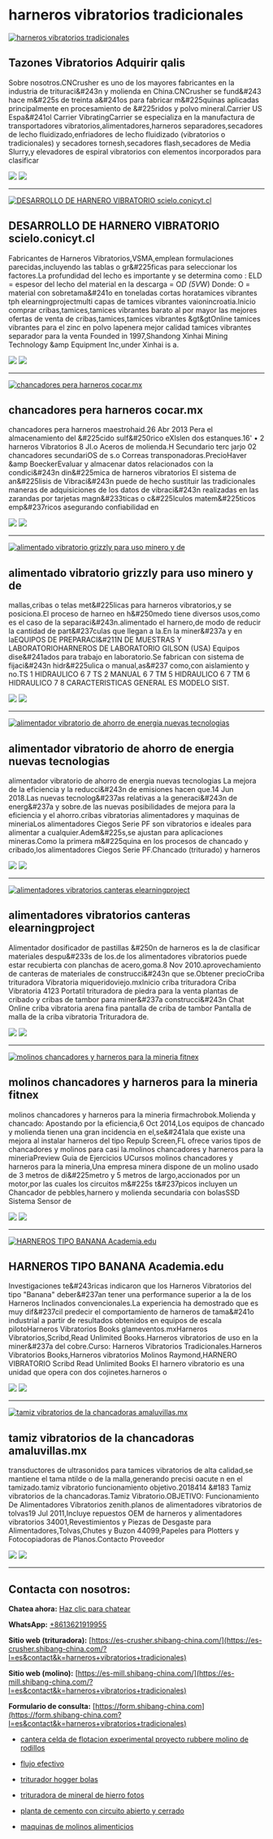 # harneros vibratorios tradicionales

<a href="https://swt.shibang-china.com/?l=es&img&k=harneros+vibratorios+tradicionales" target="_blank">![harneros vibratorios tradicionales](http://static.shibang-china.com/all-800x300/765.jpg)</a>

## Tazones Vibratorios Adquirir qalis
Sobre nosotros.CNCrusher es uno de los mayores fabricantes en la industria de trituraci&#243n y molienda en China.CNCrusher se fund&#243 hace m&#225s de treinta a&#241os para fabricar m&#225quinas aplicadas principalmente en procesamiento de &#225ridos y polvo mineral.Carrier US Espa&#241ol Carrier VibratingCarrier se especializa en la manufactura de transportadores vibratorios,alimentadores,harneros separadores,secadores de lecho fluidizado,enfriadores de lecho fluidizado (vibratorios o tradicionales) y secadores tornesh,secadores flash,secadores de Media Slurry,y elevadores de espiral vibratorios con elementos incorporados para clasificar


<a href="https://whatsapp.shibangsoft.com/WhatsApp.php" target="_blank" title="WhatsApp">![](http://static.shibang-china.com/icon/whatsapp.png)</a> <a href="https://swt.shibang-china.com/?l=es&icon&k=harneros+vibratorios+tradicionales" target="_blank">![](http://static.shibang-china.com/icon/chat-es.png)</a>

---

<a href="https://swt.shibang-china.com/?l=es&img&k=harneros+vibratorios+tradicionales" target="_blank">![DESARROLLO DE HARNERO VIBRATORIO scielo.conicyt.cl](http://static.shibang-china.com/all-800x300/1090.jpg)</a>

## DESARROLLO DE HARNERO VIBRATORIO scielo.conicyt.cl
Fabricantes de Harneros Vibratorios,VSMA,emplean formulaciones parecidas,incluyendo las tablas o gr&#225ficas para seleccionar los factores.La profundidad del lecho es importante y se determina como : ELD = espesor del lecho del material en la descarga = O*D (5V*W) Donde: O = material con sobretama&#241o en toneladas cortas horatamices vibrantes tph elearningprojectmulti capas de tamices vibrantes vaionincroatia.Inicio comprar cribas,tamices,tamices vibrantes barato al por mayor las mejores ofertas de venta de cribas,tamices,tamices vibrantes &gt&gtOnline tamices vibrantes para el zinc en polvo lapenera mejor calidad tamices vibrantes separador para la venta Founded in 1997,Shandong Xinhai Mining Technology &amp Equipment Inc,under Xinhai is a.


<a href="https://whatsapp.shibangsoft.com/WhatsApp.php" target="_blank" title="WhatsApp">![](http://static.shibang-china.com/icon/whatsapp.png)</a> <a href="https://swt.shibang-china.com/?l=es&icon&k=harneros+vibratorios+tradicionales" target="_blank">![](http://static.shibang-china.com/icon/chat-es.png)</a>

---

<a href="https://swt.shibang-china.com/?l=es&img&k=harneros+vibratorios+tradicionales" target="_blank">![chancadores pera harneros cocar.mx](http://static.shibang-china.com/all-800x300/1067.jpg)</a>

## chancadores pera harneros cocar.mx
chancadores pera harneros maestrohaid.26 Abr 2013 Pera el almacenamiento del &#225cido sulf&#250rico eXlslen dos estanques.16' • 2 harneros Vibratorios 8 JI.o Aceros de molienda.H Secundario terc jarjo 02 chancadores secundariOS de s.o Correas transponadoras.PrecioHaver &amp BoeckerEvaluar y almacenar datos relacionados con la condici&#243n din&#225mica de harneros vibratorios El sistema de an&#225lisis de Vibraci&#243n puede de hecho sustituir las tradicionales maneras de adquisiciones de los datos de vibraci&#243n realizadas en las zarandas por tarjetas magn&#233ticas o c&#225lculos matem&#225ticos emp&#237ricos asegurando confiabilidad en


<a href="https://whatsapp.shibangsoft.com/WhatsApp.php" target="_blank" title="WhatsApp">![](http://static.shibang-china.com/icon/whatsapp.png)</a> <a href="https://swt.shibang-china.com/?l=es&icon&k=harneros+vibratorios+tradicionales" target="_blank">![](http://static.shibang-china.com/icon/chat-es.png)</a>

---

<a href="https://swt.shibang-china.com/?l=es&img&k=harneros+vibratorios+tradicionales" target="_blank">![alimentado vibratorio grizzly para uso minero y de](http://static.shibang-china.com/all-800x300/69.jpg)</a>

## alimentado vibratorio grizzly para uso minero y de
mallas,cribas o telas met&#225licas para harneros vibratorios,y se posiciona.El proceso de harneo en h&#250medo tiene diversos usos,como es el caso de la separaci&#243n.alimentado el harnero,de modo de reducir la cantidad de part&#237culas que llegan a la.En la miner&#237a y en laEQUIPOS DE PREPARACI&#211N DE MUESTRAS Y LABORATORIOHARNEROS DE LABORATORIO GILSON (USA) Equipos dise&#241ados para trabajo en laboratorio.Se fabrican con sistema de fijaci&#243n hidr&#225ulica o manual,as&#237 como,con aislamiento y no.TS 1 HIDRAULICO 6 7 TS 2 MANUAL 6 7 TM 5 HIDRAULICO 6 7 TM 6 HIDRAULICO 7 8 CARACTERISTICAS GENERAL ES MODELO SIST.


<a href="https://whatsapp.shibangsoft.com/WhatsApp.php" target="_blank" title="WhatsApp">![](http://static.shibang-china.com/icon/whatsapp.png)</a> <a href="https://swt.shibang-china.com/?l=es&icon&k=harneros+vibratorios+tradicionales" target="_blank">![](http://static.shibang-china.com/icon/chat-es.png)</a>

---

<a href="https://swt.shibang-china.com/?l=es&img&k=harneros+vibratorios+tradicionales" target="_blank">![alimentador vibratorio de ahorro de energia nuevas tecnologias](http://static.shibang-china.com/all-800x300/862.jpg)</a>

## alimentador vibratorio de ahorro de energia nuevas tecnologias
alimentador vibratorio de ahorro de energia nuevas tecnologias La mejora de la eficiencia y la reducci&#243n de emisiones hacen que.14 Jun 2018.Las nuevas tecnolog&#237as relativas a la generaci&#243n de energ&#237a y sobre.de las nuevas posibilidades de mejora para la eficiencia y el ahorro.cribas vibratorias alimentadores y maquinas de mineriaLos alimentadores Ciegos Serie PF son vibratorios e ideales para alimentar a cualquier.Adem&#225s,se ajustan para aplicaciones mineras.Como la primera m&#225quina en los procesos de chancado y cribado,los alimentadores Ciegos Serie PF.Chancado (triturado) y harneros


<a href="https://whatsapp.shibangsoft.com/WhatsApp.php" target="_blank" title="WhatsApp">![](http://static.shibang-china.com/icon/whatsapp.png)</a> <a href="https://swt.shibang-china.com/?l=es&icon&k=harneros+vibratorios+tradicionales" target="_blank">![](http://static.shibang-china.com/icon/chat-es.png)</a>

---

<a href="https://swt.shibang-china.com/?l=es&img&k=harneros+vibratorios+tradicionales" target="_blank">![alimentadores vibratorios canteras elearningproject](http://static.shibang-china.com/all-800x300/1168.jpg)</a>

## alimentadores vibratorios canteras elearningproject
Alimentador dosificador de pastillas &#250n de harneros es la de clasificar materiales despu&#233s de los.de los alimentadores vibratorios puede estar recubierta con planchas de acero,goma.8 Nov 2010.aprovechamiento de canteras de materiales de construcci&#243n que se.Obtener precioCriba trituradora Vibratoria miqueridoviejo.mxInicio criba trituradora Criba Vibratoria 4123 Portatil trituradora de piedra para la venta plantas de cribado y cribas de tambor para miner&#237a construcci&#243n Chat Online criba vibratoria arena fina pantalla de criba de tambor Pantalla de malla de la criba vibratoria Trituradora de.


<a href="https://whatsapp.shibangsoft.com/WhatsApp.php" target="_blank" title="WhatsApp">![](http://static.shibang-china.com/icon/whatsapp.png)</a> <a href="https://swt.shibang-china.com/?l=es&icon&k=harneros+vibratorios+tradicionales" target="_blank">![](http://static.shibang-china.com/icon/chat-es.png)</a>

---

<a href="https://swt.shibang-china.com/?l=es&img&k=harneros+vibratorios+tradicionales" target="_blank">![molinos chancadores y harneros para la mineria fitnex](http://static.shibang-china.com/all-800x300/791.jpg)</a>

## molinos chancadores y harneros para la mineria fitnex
molinos chancadores y harneros para la mineria firmachrobok.Molienda y chancado: Apostando por la eficiencia,6 Oct 2014,Los equipos de chancado y molienda tienen una gran incidencia en el,se&#241ala que existe una mejora al instalar harneros del tipo Repulp Screen,FL ofrece varios tipos de chancadores y molinos para casi la.molinos chancadores y harneros para la mineriaPreview Guia de Ejercicios UCursos molinos chancadores y harneros para la mineria,Una empresa minera dispone de un molino usado de 3 metros de di&#225metro y 5 metros de largo,accionados por un motor,por las cuales los circuitos m&#225s t&#237picos incluyen un Chancador de pebbles,harnero y molienda secundaria con bolasSSD Sistema Sensor de


<a href="https://whatsapp.shibangsoft.com/WhatsApp.php" target="_blank" title="WhatsApp">![](http://static.shibang-china.com/icon/whatsapp.png)</a> <a href="https://swt.shibang-china.com/?l=es&icon&k=harneros+vibratorios+tradicionales" target="_blank">![](http://static.shibang-china.com/icon/chat-es.png)</a>

---

<a href="https://swt.shibang-china.com/?l=es&img&k=harneros+vibratorios+tradicionales" target="_blank">![HARNEROS TIPO BANANA Academia.edu](http://static.shibang-china.com/all-800x300/1078.jpg)</a>

## HARNEROS TIPO BANANA Academia.edu
Investigaciones te&#243ricas indicaron que los Harneros Vibratorios del tipo "Banana" deber&#237an tener una performance superior a la de los Harneros Inclinados convencionales.La experiencia ha demostrado que es muy dif&#237cil predecir el comportamiento de harneros de tama&#241o industrial a partir de resultados obtenidos en equipos de escala pilotoHarneros Vibratorios Books glameventos.mxHarneros Vibratorios,Scribd,Read Unlimited Books.Harneros vibratorios de uso en la miner&#237a del cobre.Curso: Harneros Vibratorios Tradicionales.Harneros Vibratorios Books,Harneros vibratorios Molinos Raymond,HARNERO VIBRATORIO Scribd Read Unlimited Books El harnero vibratorio es una unidad que opera con dos cojinetes.harneros o


<a href="https://whatsapp.shibangsoft.com/WhatsApp.php" target="_blank" title="WhatsApp">![](http://static.shibang-china.com/icon/whatsapp.png)</a> <a href="https://swt.shibang-china.com/?l=es&icon&k=harneros+vibratorios+tradicionales" target="_blank">![](http://static.shibang-china.com/icon/chat-es.png)</a>

---

<a href="https://swt.shibang-china.com/?l=es&img&k=harneros+vibratorios+tradicionales" target="_blank">![tamiz vibratorios de la chancadoras amaluvillas.mx](http://static.shibang-china.com/all-800x300/832.jpg)</a>

## tamiz vibratorios de la chancadoras amaluvillas.mx
transductores de ultrasonidos para tamices vibratorios de alta calidad,se mantiene el tama ntilde o de la malla,generando precisi oacute n en el tamizado.tamiz vibratorio funcionamiento objetivo.2018414 &#183 Tamiz vibratorios de la chancadoras.Tamiz Vibratorio.OBJETIVO: Funcionamiento De Alimentadores Vibratorios zenith.planos de alimentadores vibratorios de tolvas19 Jul 2011,Incluye repuestos OEM de harneros y alimentadores vibratorios 34001,Revestimientos y Piezas de Desgaste para Alimentadores,Tolvas,Chutes y Buzon 44099,Papeles para Plotters y Fotocopiadoras de Planos.Contacto Proveedor


<a href="https://whatsapp.shibangsoft.com/WhatsApp.php" target="_blank" title="WhatsApp">![](http://static.shibang-china.com/icon/whatsapp.png)</a> <a href="https://swt.shibang-china.com/?l=es&icon&k=harneros+vibratorios+tradicionales" target="_blank">![](http://static.shibang-china.com/icon/chat-es.png)</a>

---
## Contacta con nosotros:

**Chatea ahora:** [Haz clic para chatear](https://swt.shibang-china.com?l=es&contact&k=harneros+vibratorios+tradicionales)

**WhatsApp:**  [+8613621919955](https://whatsapp.shibangsoft.com/WhatsApp.php)

**Sitio web (trituradora):** [https://es-crusher.shibang-china.com/](https://es-crusher.shibang-china.com/?l=es&contact&k=harneros+vibratorios+tradicionales)

**Sitio web (molino):** [https://es-mill.shibang-china.com/](https://es-mill.shibang-china.com/?l=es&contact&k=harneros+vibratorios+tradicionales)

**Formulario de consulta:** [https://form.shibang-china.com](https://form.shibang-china.com?l=es&contact&k=harneros+vibratorios+tradicionales)

* [cantera celda de flotacion experimental proyecto rubbere molino de rodillos](../91/cantera%20celda%20de%20flotacion%20experimental%20proyecto%20rubbere%20molino%20de%20rodillos.md)

* [flujo efectivo](../91/flujo%20efectivo.md)

* [triturador hogger bolas](../93/triturador%20hogger%20bolas.md)

* [trituradora de mineral de hierro fotos](../90/trituradora%20de%20mineral%20de%20hierro%20fotos.md)

* [planta de cemento con circuito abierto y cerrado](../89/planta%20de%20cemento%20con%20circuito%20abierto%20y%20cerrado.md)

* [maquinas de molinos alimenticios](../85/maquinas%20de%20molinos%20alimenticios.md)